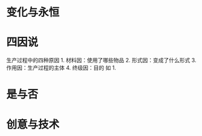 # 变化与永恒
# 四因说
生产过程中的四种原因
	1. 材料因：使用了哪些物品
	2. 形式因：变成了什么形式
	3. 作用因：生产过程的主体
	4. 终级因：目的
如
	1. 
# 是与否
# 创意与技术

